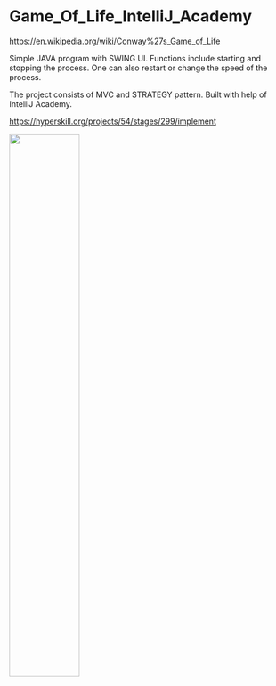 # Game_Of_Life_IntelliJ_Academy

https://en.wikipedia.org/wiki/Conway%27s_Game_of_Life

Simple JAVA program with SWING UI.
Functions include starting and stopping the process.
One can also restart or change the speed of the process.

The project consists of MVC and STRATEGY pattern.
Built with help of IntelliJ Academy.

https://hyperskill.org/projects/54/stages/299/implement
          
<img src="https://drive.google.com/uc?export=view&id=1fPM7g1ep-kEqAAkq3Zuqg2Nk98wcQ-p4" width="50%" height="50%" >
          
